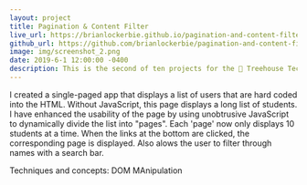 ```yaml
---
layout: project
title: Pagination & Content Filter
live_url: https://brianlockerbie.github.io/pagination-and-content-filter/
github_url: https://github.com/brianlockerbie/pagination-and-content-filter
image: img/screenshot_2.png
date: 2019-6-1 12:00:00 -0400
description: This is the second of ten projects for the 🏡 Treehouse TechDegree Full Stack JavaScript.
---
```

I created a single-paged app that displays a list of users that are hard coded into the HTML. Without JavaScript, this page displays a long list of students. I have enhanced the usability of the page by using unobtrusive JavaScript to dynamically divide the list into "pages". Each 'page' now only displays 10 students at a time. When the links at the bottom are clicked, the corresponding page is displayed. Also alows the user to filter through names with a search bar. 

Techniques and concepts:
DOM MAnipulation